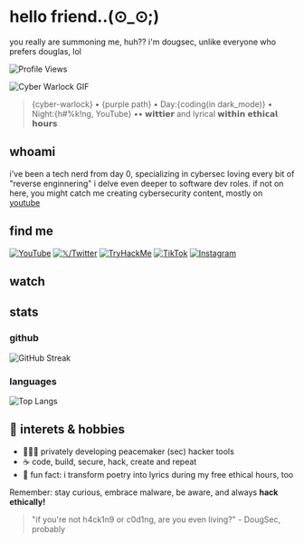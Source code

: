 # hello friend..(⊙_⊙;)
you really are summoning me, huh?? i'm dougsec, unlike everyone who prefers douglas, lol

![Profile Views](https://komarev.com/ghpvc/?username=douglascybersec&color=blueviolet)

![Cyber Warlock GIF](https://media.giphy.com/media/ZVik7pBtu9dNS/giphy.gif)


> {cyber-warlock} • {purple path} • Day:{coding(in dark_mode)} • Night:{h#%k!ng, YouTube} •• 𝘄𝗶𝘁𝘁𝗶𝗲𝗿 and lyrical 𝘄𝗶𝘁𝗵𝗶𝗻 𝗲𝘁𝗵𝗶𝗰𝗮𝗹 𝗵𝗼𝘂𝗿𝘀

## whoami
i've been a tech nerd from day 0, specializing in cybersec loving every bit of "reverse enginnering" i delve even deeper to software dev roles. if not on here, you might catch me creating cybersecurity content, mostly on [youtube](https://www.youtube.com/@douglascybersec)

## find me
[![YouTube](https://img.shields.io/badge/YouTube-%23FF0000.svg?style=for-the-badge&logo=YouTube&logoColor=white)](https://www.youtube.com/@douglascybersec)
[![𝕏/Twitter](https://img.shields.io/badge/Twitter-%231DA1F2.svg?style=for-the-badge&logo=Twitter&logoColor=white)](https://twitter.com/douglascybersec)
[![TryHackMe](https://img.shields.io/badge/TryHackMe-%23212C42.svg?style=for-the-badge&logo=TryHackMe&logoColor=white)](https://tryhackme.com/p/D0ugS3c0p5)
[![TikTok](https://img.shields.io/badge/TikTok-%23000000.svg?style=for-the-badge&logo=TikTok&logoColor=white)](https://www.tiktok.com/@douglascybersec)
[![Instagram](https://img.shields.io/badge/Instagram-%23E4405F.svg?style=for-the-badge&logo=Instagram&logoColor=white)](https://instagram.com/douglascybersec)


## watch

<!-- YOUTUBE-VIDEOS-LIST:START -->
<!-- YOUTUBE-VIDEOS-LIST:END -->



## stats
### github
![GitHub Streak](https://github-readme-streak-stats.herokuapp.com/?user=douglascybersec&theme=radical)


### languages
![Top Langs](https://github-readme-stats.vercel.app/api/top-langs/?username=douglascybersec&layout=compact&theme=radical&count_private=true&include_all_commits=true)


## 🎵 interets & hobbies
- 👨🏾‍💻 privately developing peacemaker (sec) hacker tools
- ☕ code, build, secure, hack, create and repeat
- 🎸 fun fact: i transform poetry into lyrics during my free ethical hours, too

Remember: stay curious, embrace malware, be aware, and always **hack ethically!**

> "if you're not h4ck1n9 or c0d1ng, are you even living?" - DougSec, probably
